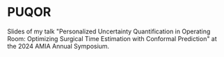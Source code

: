 # PUQOR
Slides of my talk "Personalized Uncertainty Quantification in Operating Room: Optimizing Surgical Time Estimation with Conformal Prediction" at the 2024 AMIA Annual Symposium. 
